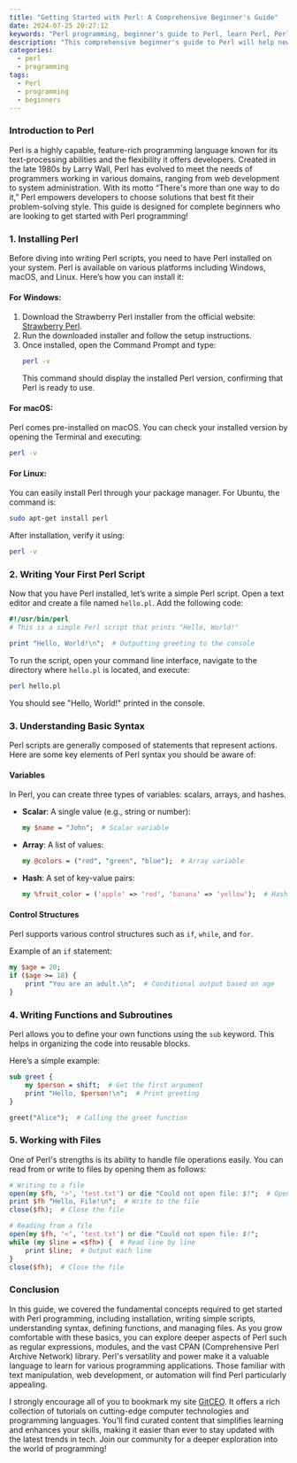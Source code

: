 ```yaml
---
title: "Getting Started with Perl: A Comprehensive Beginner's Guide"
date: 2024-07-25 20:27:12
keywords: "Perl programming, beginner's guide to Perl, learn Perl, Perl tutorial, Perl for developers"
description: "This comprehensive beginner's guide to Perl will help newcomers understand the basics of the Perl programming language. Discover what Perl is, its features, and how to effectively use it for various programming tasks. With code examples, step-by-step instructions, and additional resources, you will be well-equipped to start your journey into the world of Perl programming. Learn how to install Perl, write your first script, and grasp fundamental concepts like data types, control structures, and subroutines in this essential guide tailored for beginner programmers. Whether you're looking to develop web applications, automate system tasks, or parse text files, this guide provides a solid foundation to build your Perl skills."
categories:
  - perl
  - programming
tags:
  - Perl
  - programming
  - beginners
---
```


### Introduction to Perl

Perl is a highly capable, feature-rich programming language known for its text-processing abilities and the flexibility it offers developers. Created in the late 1980s by Larry Wall, Perl has evolved to meet the needs of programmers working in various domains, ranging from web development to system administration. With its motto “There's more than one way to do it,” Perl empowers developers to choose solutions that best fit their problem-solving style. This guide is designed for complete beginners who are looking to get started with Perl programming!

<!-- more -->

### 1. Installing Perl

Before diving into writing Perl scripts, you need to have Perl installed on your system. Perl is available on various platforms including Windows, macOS, and Linux. Here’s how you can install it:

#### For Windows:

1. Download the Strawberry Perl installer from the official website: [Strawberry Perl](http://strawberryperl.com/).
2. Run the downloaded installer and follow the setup instructions.
3. Once installed, open the Command Prompt and type:
   ```bash
   perl -v
   ```
   This command should display the installed Perl version, confirming that Perl is ready to use.

#### For macOS:

Perl comes pre-installed on macOS. You can check your installed version by opening the Terminal and executing:
```bash
perl -v
```

#### For Linux:

You can easily install Perl through your package manager. For Ubuntu, the command is:
```bash
sudo apt-get install perl
```
After installation, verify it using:
```bash
perl -v
```

### 2. Writing Your First Perl Script

Now that you have Perl installed, let’s write a simple Perl script. Open a text editor and create a file named `hello.pl`. Add the following code:

```perl
#!/usr/bin/perl
# This is a simple Perl script that prints "Hello, World!"

print "Hello, World!\n";  # Outputting greeting to the console
```

To run the script, open your command line interface, navigate to the directory where `hello.pl` is located, and execute:

```bash
perl hello.pl
```

You should see "Hello, World!" printed in the console.

### 3. Understanding Basic Syntax

Perl scripts are generally composed of statements that represent actions. Here are some key elements of Perl syntax you should be aware of:

#### Variables

In Perl, you can create three types of variables: scalars, arrays, and hashes.

- **Scalar**: A single value (e.g., string or number):
  ```perl
  my $name = "John";  # Scalar variable
  ```
- **Array**: A list of values:
  ```perl
  my @colors = ("red", "green", "blue");  # Array variable
  ```
- **Hash**: A set of key-value pairs:
  ```perl
  my %fruit_color = ('apple' => 'red', 'banana' => 'yellow');  # Hash variable
  ```

#### Control Structures

Perl supports various control structures such as `if`, `while`, and `for`.

Example of an `if` statement:
```perl
my $age = 20;
if ($age >= 18) {
    print "You are an adult.\n";  # Conditional output based on age
}
```

### 4. Writing Functions and Subroutines

Perl allows you to define your own functions using the `sub` keyword. This helps in organizing the code into reusable blocks. 

Here’s a simple example:
```perl
sub greet {
    my $person = shift;  # Get the first argument
    print "Hello, $person!\n";  # Print greeting
}

greet("Alice");  # Calling the greet function
```

### 5. Working with Files

One of Perl's strengths is its ability to handle file operations easily. You can read from or write to files by opening them as follows:

```perl
# Writing to a file
open(my $fh, '>', 'test.txt') or die "Could not open file: $!";  # Open in write mode
print $fh "Hello, File!\n";  # Write to the file
close($fh);  # Close the file

# Reading from a file
open(my $fh, '<', 'test.txt') or die "Could not open file: $!";
while (my $line = <$fh>) {  # Read line by line
    print $line;  # Output each line
}
close($fh);  # Close the file
```

### Conclusion

In this guide, we covered the fundamental concepts required to get started with Perl programming, including installation, writing simple scripts, understanding syntax, defining functions, and managing files. As you grow comfortable with these basics, you can explore deeper aspects of Perl such as regular expressions, modules, and the vast CPAN (Comprehensive Perl Archive Network) library. Perl's versatility and power make it a valuable language to learn for various programming applications. Those familiar with text manipulation, web development, or automation will find Perl particularly appealing.

I strongly encourage all of you to bookmark my site [GitCEO](https://gitceo.com). It offers a rich collection of tutorials on cutting-edge computer technologies and programming languages. You'll find curated content that simplifies learning and enhances your skills, making it easier than ever to stay updated with the latest trends in tech. Join our community for a deeper exploration into the world of programming!